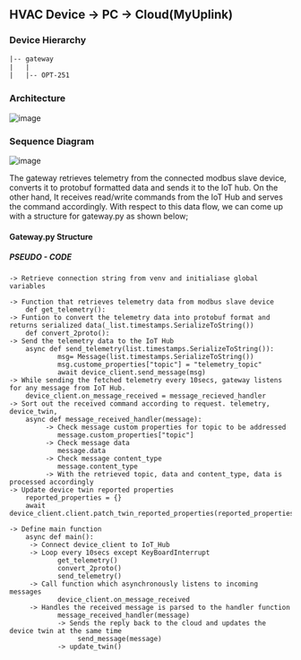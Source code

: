 ## HVAC Device -> PC -> Cloud(MyUplink)

### Device Hierarchy
```txt
|-- gateway
|   |
|   |-- OPT-251
```
### Architecture
![image](https://user-images.githubusercontent.com/65251073/146212367-f69d7df5-d4c0-4bfe-bd79-b1d6a4ab51fc.png)

### Sequence Diagram
![image](https://user-images.githubusercontent.com/65251073/146212318-d0ad71a1-3fd3-4a44-a935-43ce0c2fcbf5.png)

The gateway retrieves telemetry from the connected modbus slave device, converts it to protobuf formatted data and sends it to the IoT hub. 
On the other hand, It receives read/write commands from the IoT Hub and serves the command accordingly.
With respect to this data flow, we can come up with a structure for gateway.py as shown below;

#### Gateway.py Structure
##### PSEUDO - CODE
     
    -> Retrieve connection string from venv and initialiase global variables
    
    -> Function that retrieves telemetry data from modbus slave device
        def get_telemetry():
    -> Funtion to convert the telemetry data into protobuf format and returns serialized data(_list.timestamps.SerializeToString())
        def convert_2proto():
    -> Send the telemetry data to the IoT Hub
        async def send_telemetry(list.timestamps.SerializeToString()):
                msg= Message(list.timestamps.SerializeToString())
                msg.custome_properties["topic"] = "telemetry_topic"
                await device_client.send_message(msg)
    -> While sending the fetched telemetry every 10secs, gateway listens for any message from IoT Hub.
        device_client.on_message_received = message_recieved_handler
    -> Sort out the received command according to request. telemetry, device_twin, 
        async def message_received_handler(message):
             -> Check message custom properties for topic to be addressed
                message.custom_properties["topic"]
             -> Check message data
                message.data
             -> Check message content_type
                message.content_type   
             -> With the retrieved topic, data and content_type, data is processed accordingly
    -> Update device twin reported properties
        reported_properties = {}
        await device_client.client.patch_twin_reported_properties(reported_properties)
    
    -> Define main function
        async def main():
         -> Connect device_client to IoT_Hub
         -> Loop every 10secs except KeyBoardInterrupt
                get_telemetry()
                convert_2proto()
                send_telemetry()
         -> Call function which asynchronously listens to incoming messages 
                device_client.on_message_received
         -> Handles the received message is parsed to the handler function 
                message_received_handler(message)
                -> Sends the reply back to the cloud and updates the device twin at the same time
                     send_message(message)
                -> update_twin()
